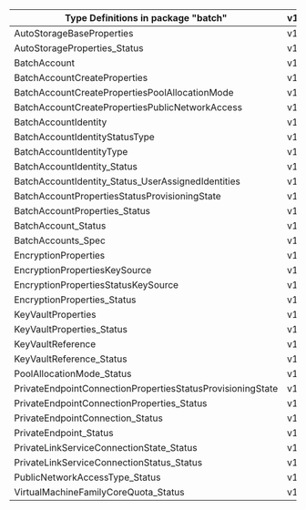 | Type Definitions in package "batch"                        | v1alpha1api20210101 | v1beta20210101 |
|------------------------------------------------------------|---------------------|----------------|
| AutoStorageBaseProperties                                  | v1alpha1api20210101 | v1beta20210101 |
| AutoStorageProperties_Status                               | v1alpha1api20210101 | v1beta20210101 |
| BatchAccount                                               | v1alpha1api20210101 | v1beta20210101 |
| BatchAccountCreateProperties                               | v1alpha1api20210101 | v1beta20210101 |
| BatchAccountCreatePropertiesPoolAllocationMode             | v1alpha1api20210101 | v1beta20210101 |
| BatchAccountCreatePropertiesPublicNetworkAccess            | v1alpha1api20210101 | v1beta20210101 |
| BatchAccountIdentity                                       | v1alpha1api20210101 | v1beta20210101 |
| BatchAccountIdentityStatusType                             | v1alpha1api20210101 | v1beta20210101 |
| BatchAccountIdentityType                                   | v1alpha1api20210101 | v1beta20210101 |
| BatchAccountIdentity_Status                                | v1alpha1api20210101 | v1beta20210101 |
| BatchAccountIdentity_Status_UserAssignedIdentities         | v1alpha1api20210101 | v1beta20210101 |
| BatchAccountPropertiesStatusProvisioningState              | v1alpha1api20210101 | v1beta20210101 |
| BatchAccountProperties_Status                              | v1alpha1api20210101 | v1beta20210101 |
| BatchAccount_Status                                        | v1alpha1api20210101 | v1beta20210101 |
| BatchAccounts_Spec                                         | v1alpha1api20210101 | v1beta20210101 |
| EncryptionProperties                                       | v1alpha1api20210101 | v1beta20210101 |
| EncryptionPropertiesKeySource                              | v1alpha1api20210101 | v1beta20210101 |
| EncryptionPropertiesStatusKeySource                        | v1alpha1api20210101 | v1beta20210101 |
| EncryptionProperties_Status                                | v1alpha1api20210101 | v1beta20210101 |
| KeyVaultProperties                                         | v1alpha1api20210101 | v1beta20210101 |
| KeyVaultProperties_Status                                  | v1alpha1api20210101 | v1beta20210101 |
| KeyVaultReference                                          | v1alpha1api20210101 | v1beta20210101 |
| KeyVaultReference_Status                                   | v1alpha1api20210101 | v1beta20210101 |
| PoolAllocationMode_Status                                  | v1alpha1api20210101 | v1beta20210101 |
| PrivateEndpointConnectionPropertiesStatusProvisioningState | v1alpha1api20210101 | v1beta20210101 |
| PrivateEndpointConnectionProperties_Status                 | v1alpha1api20210101 | v1beta20210101 |
| PrivateEndpointConnection_Status                           | v1alpha1api20210101 | v1beta20210101 |
| PrivateEndpoint_Status                                     | v1alpha1api20210101 | v1beta20210101 |
| PrivateLinkServiceConnectionState_Status                   | v1alpha1api20210101 | v1beta20210101 |
| PrivateLinkServiceConnectionStatus_Status                  | v1alpha1api20210101 | v1beta20210101 |
| PublicNetworkAccessType_Status                             | v1alpha1api20210101 | v1beta20210101 |
| VirtualMachineFamilyCoreQuota_Status                       | v1alpha1api20210101 | v1beta20210101 |

